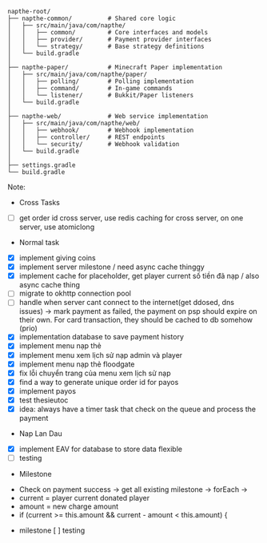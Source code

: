 ```
napthe-root/
├── napthe-common/          # Shared core logic
│   ├── src/main/java/com/napthe/
│   │   ├── common/         # Core interfaces and models
│   │   ├── provider/       # Payment provider interfaces
│   │   └── strategy/       # Base strategy definitions
│   └── build.gradle
│
├── napthe-paper/           # Minecraft Paper implementation
│   ├── src/main/java/com/napthe/paper/
│   │   ├── polling/        # Polling implementation
│   │   ├── command/        # In-game commands
│   │   └── listener/       # Bukkit/Paper listeners
│   └── build.gradle
│
├── napthe-web/             # Web service implementation
│   ├── src/main/java/com/napthe/web/
│   │   ├── webhook/        # Webhook implementation
│   │   ├── controller/     # REST endpoints
│   │   └── security/       # Webhook validation
│   └── build.gradle
│
├── settings.gradle
└── build.gradle
```

Note:

* Cross Tasks

- [ ] get order id cross server, use redis caching for cross server, on one server, use atomiclong

* Normal task

- [x] implement giving coins
- [x] implement server milestone / need async cache thinggy
- [x] implement cache for placeholder, get player current số tiền đã nạp / also async cache thing
- [ ] migrate to okhttp connection pool
- [ ] handle when server cant connect to the internet(get ddosed, dns issues) ->
  mark payment as failed, the payment on psp should expire on their own. For card transaction, they should be cached to
  db somehow (prio)
- [x] implementation database to save payment history
- [x] implement menu nạp thẻ
- [x] implement menu xem lịch sử nạp admin và player
- [x] implement menu nạp thẻ floodgate
- [x] fix lỗi chuyển trang của menu xem lịch sử nạp
- [x] find a way to generate unique order id for payos
- [x] implement payos
- [x] test thesieutoc
- [x] idea: always have a timer task that check on the queue and process the payment

* Nap Lan Dau

- [x] implement EAV for database to store data flexible
- [ ] testing

* Milestone

- Check on payment success -> get all existing milestone -> forEach ->
- current = player current donated player
- amount = new charge amount
- if (current >= this.amount && current - amount < this.amount) {
* milestone
[ ] testing 